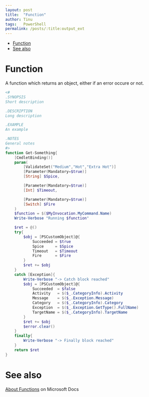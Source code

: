 ```yaml
---
layout: post
title:  "Function"
author: Tinu
tags:   PowerShell
permalink: /posts/:title:output_ext
---
```


- [Function](#function)
- [See also](#see-also)

# Function

A function which returns an object, either if an error occure or not.

````powershell
<#
.SYNOPSIS
Short description

.DESCRIPTION
Long description

.EXAMPLE
An example

.NOTES
General notes
#>
function Get-Something{
    [CmdletBinding()]
    param(
        [ValidateSet("Medium","Hot","Extra Hot")]
        [Parameter(Mandatory=$true)]
        [String] $Spice,

        [Parameter(Mandatory=$true)]
        [Int] $Timeout,

        [Parameter(Mandatory=$true)]
        [Switch] $Fire
    )
    $function = $($MyInvocation.MyCommand.Name)
    Write-Verbose "Running $function"

    $ret = @()
    try{
        $obj = [PSCustomObject]@{
            Succeeded = $true
            Spice     = $Spice
            Timeout   = $Timeout
            Fire      = $Fire
        }
        $ret += $obj
    }
    catch [Exception]{
        Write-Verbose "-> Catch block reached"
        $obj = [PSCustomObject]@{
            Succeeded  = $false
            Activity   = $($_.CategoryInfo).Activity
            Message    = $($_.Exception.Message)
            Category   = $($_.CategoryInfo).Category
            Exception  = $($_.Exception.GetType().FullName)
            TargetName = $($_.CategoryInfo).TargetName
        }
        $ret += $obj
        $error.clear()
    }
    finally{
        Write-Verbose "-> Finally block reached"
    }
    return $ret
}
````

# See also

[About Functions](https://docs.microsoft.com/en-us/powershell/module/microsoft.powershell.core/about/about_functions?view=powershell-6) on Microsoft Docs